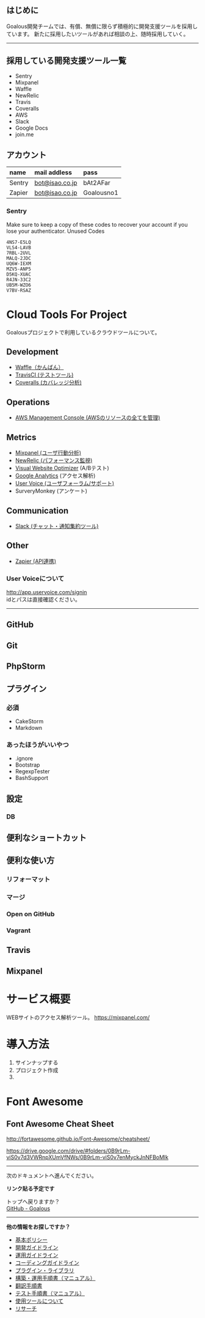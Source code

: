 ## はじめに
Goalous開発チームでは、有償、無償に限らず積極的に開発支援ツールを採用しています。
新たに採用したいツールがあれば相談の上、随時採用していく。

<hr id="tool-list">

## 採用している開発支援ツール一覧
- Sentry
- Mixpanel
- Waffle
- NewRelic
- Travis
- Coveralls
- AWS
- Slack
- Google Docs
- join.me

## アカウント

| name | mail addless | pass |
|:---|:---|:---|
| Sentry | bot@isao.co.jp | bAt2AFar |
| Zapier | bot@isao.co.jp | Goalousno1 |

### Sentry
Make sure to keep a copy of these codes to recover your account if you lose your authenticator.
Unused Codes
```
4NS7-E5LQ
VLS4-LAVB
7RBL-2UVL
MALQ-2JDC
UQ6W-IEXM
MZV5-ANP5
D5KQ-XUAC
R4JN-33C2
UB5M-WZO6
V7BV-RSAZ
```

# Cloud Tools For Project
Goalousプロジェクトで利用しているクラウドツールについて。
## Development
- [Waffle（かんばん）](https://waffle.io/isaocorp/goalous2)
- [TravisCI (テストツール)](https://magnum.travis-ci.com/IsaoCorp/goalous2)
- [Coveralls (カバレッジ分析)](https://coveralls.io/r/IsaoCorp/goalous2)

## Operations
- [AWS Management Console (AWSのリソースの全てを管理)](https://console.aws.amazon.com/console/home?#)

## Metrics
- [Mixpanel (ユーザ行動分析)](https://mixpanel.com/report/388879/events/#events)
- [NewRelic (パフォーマンス監視)](https://rpm.newrelic.com/accounts/652568/applications/3337537)
- [Visual Website Optimizer](http://v2.visualwebsiteoptimizer.com/) (A/Bテスト)
- [Google Analytics](https://www.google.com/analytics/web/?hl=ja&pli=1#report/visitors-overview/a37579734w69803133p83571333/) (アクセス解析)
- [User Voice (ユーザフォーラム/サポート)](http://app.uservoice.com/signin)
- SurveryMonkey (アンケート)

## Communication
- [Slack (チャット・通知集約ツール)](https://isao.slack.com/messages/goalous/)

## Other
- [Zapier (API連携)](https://zapier.com/app/dashboard)

### User Voiceについて
http://app.uservoice.com/signin  
idとパスは直接確認ください。

<hr id="tool-details">

## GitHub

## Git

## PhpStorm

## プラグイン
### 必須
- CakeStorm
- Markdown

### あったほうがいいやつ
- .ignore
- Bootstrap
- RegexpTester
- BashSupport

## 設定
### DB

## 便利なショートカット

## 便利な使い方
### リフォーマット
### マージ
### Open on GitHub
### Vagrant

## Travis

##  Mixpanel

# サービス概要
WEBサイトのアクセス解析ツール。
https://mixpanel.com/

# 導入方法
1. サインナップする
1. プロジェクト作成
1.

# Font Awesome

## Font Awesome Cheat Sheet
http://fortawesome.github.io/Font-Awesome/cheatsheet/

https://drive.google.com/drive/#folders/0B9rLm-viS0v7d3VWRnpXUmVfNWs/0B9rLm-viS0v7enMyckJnNFBoMlk


---

次のドキュメントへ進んでください。  

**リンク貼る予定です**

トップへ戻りますか？  
[GitHub - Goalous](https://github.com/IsaoCorp/goalous2)

----

**他の情報をお探しですか？**

- [基本ポリシー](./general.md)
- [開発ガイドライン](./development.md)
- [運用ガイドライン](./operations.md)
- [コーディングガイドライン](./coding.md)
- [プラグイン・ライブラリ](./plugins_libraries.md)
- [構築・運用手順書（マニュアル）](./manuals.md)
- [翻訳手順書](./translation.md)
- [テスト手順書（マニュアル）](./manuals-test.md)
- [使用ツールについて](./tools.md)
- [リサーチ](./research.md)
